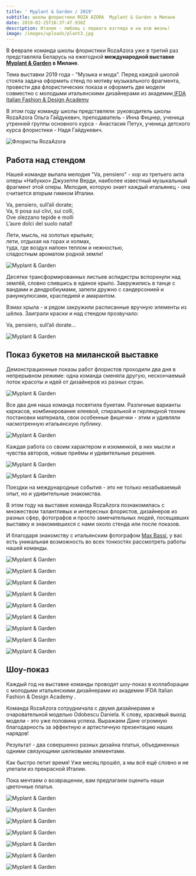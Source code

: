 ```yaml
---
title: ' Myplant & Garden / 2019'
subtitle: школы флористики ROZA AZORA  Myplant & Garden в Милане
date: 2019-02-25T16:37:47.938Z
description: Италия - любовь с первого взгляда и на всю жизнь!
image: /images/uploads/plant3.jpg
---
```

В феврале команда школы флористики RozaAzora уже в третий раз представляла Беларусь на ежегодной **международной выставке** [**Myplant & Garden**](https://www.myplantgarden.com/) **в Милане**.

Тема выставки 2019 года - "Музыка и мода". Перед каждой школой стояла задача оформить стенд по мотиву музыкального фрагмента, провести два флористических показа и оформить две модели совместно с молодыми итальянскими дизайнерами из академии[ IFDA Italian Fashion & Design Academy](https://www.ifda.it/)

В этом году команду школы представляли: 
руководитель школы RozaAzora Ольга Гайдукевич, 
преподаватель - Инна Фицнер,
 ученица утренней группы основного курса - Анастасия Петух, ученица детского курса флористики - Надя Гайдукевич.

![Флористы RozaAzora](/images/uploads/plant1.jpg "Флористы RozaAzora")

## Работа над стендом

Нашей команде выпала мелодия "Va, pensiero" - хор из третьего акта оперы «Набукко» Джузеппе Верди, наиболее известный музыкальный фрагмент этой оперы. Мелодия, которую знает каждый итальянец - она считается вторым гимном Италии. 

Va, pensiero, sull’ali dorate;\
Va, ti posa sui clivi, sui colli,\
Ove olezzano tepide e molli\
L’aure dolci del suolo natal!

Лети, мысль, на золотых крыльях;\
лети, отдыхая на горах и холмах,\
туда, где воздух напоен теплом и нежностью,\
сладостным ароматом родной земли!

![Myplant & Garden](/images/uploads/plant7.jpg)

Десятки трансформированных листьев аспидистры вспорхнули над землёй, словно слившись в единое крыло. Закружились в танце с вандами и дендробиумами, запели дружно с сандерсонией и ранункулюсами, краспедией и амарантом.

Взмах крыла - и рядом закружили расписанные вручную элементы из шёлка. Заиграли краски и над стендом прозвучало:

Va, pensiero, sull’ali dorate...

![Myplant & Garden](/images/uploads/plant4.jpg)



## Показ букетов на миланской выставке

Демонстрационные показы работ флористов проходили два дня в непрерывном режиме: одна команда сменяла другую, нескончаемый поток красоты и идей от дизайнеров из разных стран.

![Myplant & Garden](/images/uploads/plant11.jpg)

Все два дня наша команда посвятила букетам. Различные варианты каркасов, комбинирование клеевой, спиральной и гирляндной техник постановки материала, свои особенные фишечки - этим и удивляли насмотренную итальянскую публику.

![Myplant & Garden](/images/uploads/plant12.jpg)

Каждая работа со своим характером и изюминкой, в них мысли и чувства авторов, новые приёмы и удивительные решения.

![Myplant & Garden](/images/uploads/plant13.jpg)

![Myplant & Garden](/images/uploads/plant14.jpg)

Поездки на международные события - это не только незабываемый опыт, но и удивительные знакомства. 

В этом году на выставке команда RozaAzora познакомилась с множеством талантливых и интересных флористов, дизайнеров из разных сфер, фотографов и просто замечательных людей, посещавших выставку и знакомившихся с нами около стенда или после показов.

И благодаря знакомству с итальянским фотографом [Max Bassi](https://www.facebook.com/massimiliano.bassi.7946?__tn__=K-R&eid=ARCjHkyDmX76JVtarVjgt-gJOJ68wGCJKOC08t11j7C1s6L9DzoBzigR5qslskYyAtG9aHH3IKPacC7V&fref=mentions), у вас есть уникальная возможность во всех тонкостях рассмотреть работы нашей команды.

![Myplant & Garden](/images/uploads/plant21.jpg "Myplant & Garden")

![Myplant & Garden](/images/uploads/plant22.jpg "Myplant & Garden")

![Myplant & Garden](/images/uploads/plant23.jpg "Myplant & Garden")

![Myplant & Garden](/images/uploads/plant24.jpg "Myplant & Garden")

![Myplant & Garden](/images/uploads/plant25.jpg "Myplant & Garden")

![Myplant & Garden](/images/uploads/plant26.jpg "Myplant & Garden")

![Myplant & Garden](/images/uploads/plant27.jpg "Myplant & Garden")

![Myplant & Garden](/images/uploads/plant29.jpg "Myplant & Garden")

![Myplant & Garden](/images/uploads/plant30.jpg "Myplant & Garden")



## Шоу-показ

Каждый год на выставке команды проводят шоу-показ в коллаборации с молодыми итальянскими дизайнерами из академии IFDA Italian Fashion & Design Academy .

Команда RozaAzora сотрудничала с двумя дизайнерами и очаровательной моделью Odobescu Daniela. К слову, красивый выход модели - это уже половина успеха. Выражаем Дане огромную благодарность за эффектную и артистичную презентацию наших нарядов!

Результат - два совершенно разных дизайна платья, объединенных одними связующими шелковыми элементами.

Как быстро летит время! Уже месяц прошёл, а мы всё ещё словно и не улетали из прекрасной Италии.

Пока мечтаем о возвращении, вам предлагаем оценить наши цветочные платья.

![Myplant & Garden](/images/uploads/plant31.jpg "Myplant & Garden")

![Myplant & Garden](/images/uploads/plant32.jpg "Myplant & Garden")

![Myplant & Garden](/images/uploads/plant33.jpg "Myplant & Garden")

![Myplant & Garden](/images/uploads/plant35.jpg "Myplant & Garden")

![Myplant & Garden](/images/uploads/plant36.jpg "Myplant & Garden")

![Myplant & Garden](/images/uploads/plant37.jpg "Myplant & Garden")

![Myplant & Garden](/images/uploads/plant39.jpg "Myplant & Garden")
